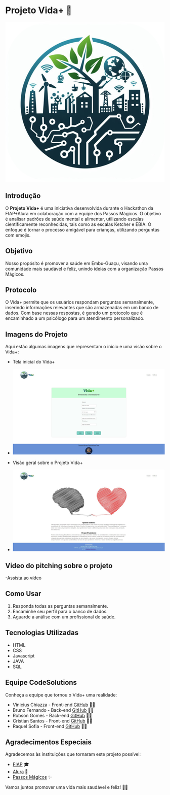 # Projeto Vida+ 🌟
![Logo Vida+](imgParaReadme/codesolutions.png) 

## Introdução
O **Projeto Vida+** é uma iniciativa desenvolvida durante o Hackathon da FIAP+Alura em colaboração com a equipe dos Passos Mágicos. O objetivo é analisar padrões de saúde mental e alimentar, utilizando escalas cientificamente reconhecidas, tais como as escalas Ketcher e EBIA. O enfoque é tornar o processo amigável para crianças, utilizando perguntas com emojis.

## Objetivo
Nosso propósito é promover a saúde em Embu-Guaçu, visando uma comunidade mais saudável e feliz, unindo ideias com a organização Passos Mágicos.

## Protocolo
O Vida+ permite que os usuários respondam perguntas semanalmente, inserindo informações relevantes que são armazenadas em um banco de dados. Com base nessas respostas, é gerado um protocolo que é encaminhado a um psicólogo para um atendimento personalizado.

## Imagens do Projeto
Aqui estão algumas imagens que representam o início e uma visão sobre o Vida+:
- Tela inicial do Vida+
- ![Início Vida+](imgParaReadme/inicioVida+.jpeg) 

 - Visão geral sobre o Projeto Vida+
- ![Sobre Vida+](imgParaReadme/sobreVida+.jpeg)

## Video do pitching sobre o projeto
-[Assista ao vídeo](https://www.youtube.com/watch?v=PMIijaenY24&ab_channel=ViniciusChiazza)

## Como Usar
1. Responda todas as perguntas semanalmente.
2. Encaminhe seu perfil para o banco de dados.
3. Aguarde a análise com um profissional de saúde.

## Tecnologias Utilizadas
- HTML
- CSS
- Javascript
- JAVA
- SQL

## Equipe CodeSolutions
Conheça a equipe que tornou o Vida+ uma realidade:
- Vinicius Chiazza - Front-end [GitHub](https://github.com/ViniciusChiazza) 👨‍💻
- Bruno Fernando - Back-end [GitHub](https://github.com/bfernandodco) 👨‍💻
- Robson Gomes - Back-end [GitHub](https://github.com/robsonrccha) 👨‍💻
- Cristian Santos - Front-end [GitHub](https://github.com/cristian-santos) 👩‍💻
- Raquel Sofia - Front-end [GitHub](https://github.com/RaquelGuerreiro21) 👩‍💻

## Agradecimentos Especiais
Agradecemos às instituições que tornaram este projeto possível:
- [FIAP](https://www.fiap.com.br/) 🎓
- [Alura](https://www.alura.com.br/) 💼
- [Passos Mágicos](https://www.passosmagicos.org/) ✨

Vamos juntos promover uma vida mais saudável e feliz! 💪🌈
